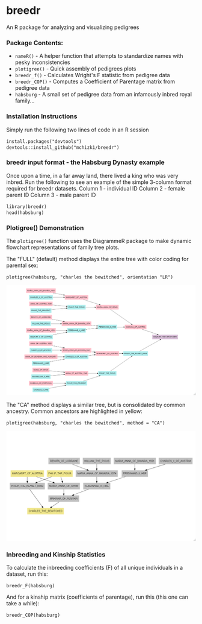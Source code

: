 # breedr

An R package for analyzing and visualizing pedigrees

### Package Contents:

* `nameR()` - A helper function that attempts to standardize names with pesky inconsistencies
* `plotigree()` - Quick assembly of pedigrees plots
* `breedr_f()` - Calculates Wright's F statistic from pedigree data
* `breedr_COP()` - Computes a Coefficient of Parentage matrix from pedigree data
* `habsburg` - A small set of pedigree data from an infamously inbred royal family...

### Installation Instructions

Simply run the following two lines of code in an R session

    install.packages("devtools")
    devtools::install_github("mchizk1/breedr")
    
### breedr input format - the Habsburg Dynasty example

Once upon a time, in a far away land, there lived a king who was very inbred. Run the following to see an example of the simple 3-column format required for breedr datasets.
Column 1 - individual ID
Column 2 - female parent ID
Column 3 - male parent ID

    library(breedr)
    head(habsburg)
       
### Plotigree() Demonstration

The `plotigree()` function uses the DiagrammeR package to make dynamic flowchart 
representations of family tree plots.

The "FULL" (default) method displays the entire tree with color coding for parental sex:

    plotigree(habsburg, "charles the bewitched", orientation "LR")
    
![FULL](https://github.com/mchizk1/breedr/blob/main/FULL_method.png)
    
The "CA" method displays a similar tree, but is consolidated by common ancestry.
Common ancestors are highlighted in yellow:
    
    plotigree(habsburg, "charles the bewitched", method = "CA")
    
![CA](https://github.com/mchizk1/breedr/blob/main/CA_method.png)
       
### Inbreeding and Kinship Statistics

To calculate the inbreeding coefficients (F) of all unique individuals in a dataset, run this:

    breedr_F(habsburg)

And for a kinship matrix (coefficients of parentage), run this (this one can take a while): 

    breedr_COP(habsburg)
